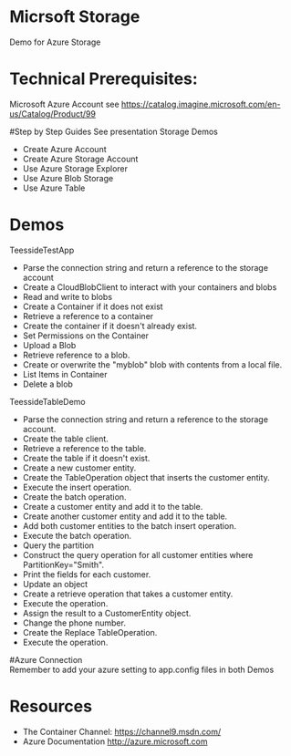 # Micrsoft Storage

Demo for Azure Storage


# Technical Prerequisites:

Microsoft Azure Account 
see https://catalog.imagine.microsoft.com/en-us/Catalog/Product/99 

#Step by Step Guides
See presentation Storage Demos
- Create Azure Account
- Create Azure Storage Account
- Use Azure Storage Explorer 
- Use Azure Blob Storage
- Use Azure Table

# Demos 

TeessideTestApp

- Parse the connection string and return a reference to the storage account     
- Create a CloudBlobClient to interact with your containers and blobs
- Read and write to blobs
- Create a Container if it does not exist
- Retrieve a reference to a container
- Create the container if it doesn't already exist.
- Set Permissions on the Container
- Upload a Blob
- Retrieve reference to a blob.
- Create or overwrite the "myblob" blob with contents from a local file.
- List Items in Container
- Delete a blob

TeessideTableDemo

- Parse the connection string and return a reference to the storage account.
- Create the table client.
- Retrieve a reference to the table.
- Create the table if it doesn't exist.
- Create a new customer entity.
- Create the TableOperation object that inserts the customer entity.
- Execute the insert operation.
- Create the batch operation.
- Create a customer entity and add it to the table.
- Create another customer entity and add it to the table.
- Add both customer entities to the batch insert operation.
- Execute the batch operation.
- Query the partition
- Construct the query operation for all customer entities where PartitionKey="Smith".
- Print the fields for each customer.
- Update an object
- Create a retrieve operation that takes a customer entity.
- Execute the operation.
- Assign the result to a CustomerEntity object.
- Change the phone number.
- Create the Replace TableOperation.
- Execute the operation.

#Azure Connection  
Remember to add your azure setting to app.config files in both Demos
   <add key="StorageConnectionString" value="DefaultEndpointsProtocol=https;AccountName=<account_name>;AccountKey=<account_key>" />
  
# Resources
-   The Container Channel: https://channel9.msdn.com/
-   Azure Documentation http://azure.microsoft.com 

